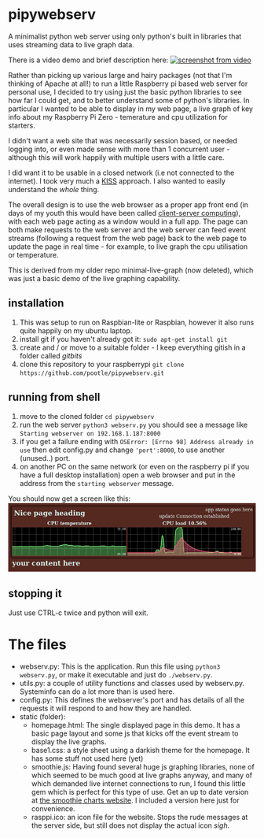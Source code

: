 # pipywebserv
A minimalist python web server using only python's built in libraries that uses streaming data to live graph data.

There is a video demo and brief description here:
[![screenshot from video](https://img.youtube.com/vi/yPZpiv8XicE/2.jpg)](https://www.youtube.com/watch?v=yPZpiv8XicE)

Rather than picking up various large and hairy packages (not that I'm thinking of Apache at all!) to run a little Raspberry pi based web server for personal use, I decided to try using just the basic python libraries to see how far I could get, and to better understand some of python's libraries. In particular I wanted to be able to display in my web page, a live graph of key info about my Raspberry Pi Zero - temerature and cpu utilization for starters.

I didn't want a web site that was necessarily session based, or needed logging into, or even made sense with more than 1 concurrent user - although this will work happily with multiple users with a little care.

I did want it to be usable in a closed network (i.e not connected to the internet). I took very much a [KISS](https://en.wikipedia.org/wiki/KISS_principle) approach. I also wanted to easily understand the *whole* thing.

The overall design is to use the web browser as a proper app front end (in days of my youth this would have been called [client-server computing](https://en.wikipedia.org/wiki/Client%E2%80%93server_model)), with each web page acting as a window would in a full app. The page can both make requests to the web server and the web server can feed event streams (following a request from the web page) back to the web page to update the page in real time - for example, to live graph the cpu utilisation or temperature.

This is derived from my older repo minimal-live-graph (now deleted), which was just a basic demo of the live graphing capability.

## installation
1. This was setup to run on Raspbian-lite or Raspbian, however it also runs quite happily on my ubuntu laptop.
2. install git if you haven't already got it: `sudo apt-get install git`
3. create and / or move to a suitable folder - I keep everything gitish in a folder called *gitbits*
4. clone this repository to your raspberrypi `git clone https://github.com/pootle/pipywebserv.git`
## running from shell
1. move to the cloned folder `cd pipywebserv`
2. run the web server `python3 webserv.py` you should see a message like `Starting webserver on 192.168.1.187:8000`
3. if you get a failure ending with `OSError: [Errno 98] Address already in use` then edit config.py and change `'port':8000`, to use another (unused..) port.
4. on another PC on the same network (or even on the raspberry pi if you have a full desktop installation) open a web browser and put in the address from the `starting webserver` message.

You should now get a screen like this:
![alt text](https://github.com/pootle/pipywebserv/blob/master/rpi%20live%20graph.png "web page image")
## stopping it
Just use CTRL-c twice and python will exit.

# The files
+ webserv.py: This is the application. Run this file using `python3 webserv.py`, or make it executable and just do `./webserv.py`.
+ utils.py: a couple of utility functions and classes used by webserv.py. Systeminfo can do a lot more than is used here.
+ config.py: This defines the webserver's port and has details of all the requests it will respond to and how they are handled.
+ static (folder):
  + homepage.html: The single displayed page in this demo. It has a basic page layout and some js that kicks off the event stream to display the live graphs.
  + base1.css: a style sheet using a darkish theme for the homepage. It has some stuff not used here (yet)
  + smoothie.js: Having found several huge js graphing libraries, none of which seemed to be much good at live graphs anyway, and many of which demanded live internet connections to run, I found this little gem which is perfect for this type of use. Get an up to date version at [the smoothie charts website](http://smoothiecharts.org/). I included a version here just for convenience.
  + rasppi.ico: an icon file for the website. Stops the rude messages at the server side, but still does not display the actual icon *sigh*.
